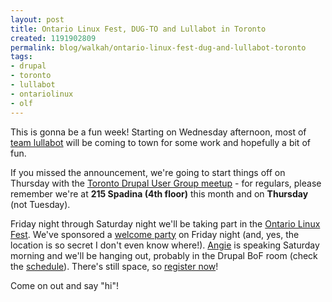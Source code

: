 ```yaml
--- 
layout: post
title: Ontario Linux Fest, DUG-TO and Lullabot in Toronto
created: 1191902809
permalink: blog/walkah/ontario-linux-fest-dug-and-lullabot-toronto
tags: 
- drupal
- toronto
- lullabot
- ontariolinux
- olf
---
```

<p>This is gonna be a fun week! Starting on Wednesday afternoon, most of <a href="http://www.lullabot.com/about/team">team lullabot</a> will be coming to town for some work and hopefully a bit of fun.</p>
<p>If you missed the announcement, we're going to start things off on Thursday with the <a href="http://groups.drupal.org/node/6417">Toronto Drupal User Group meetup</a> - for regulars, please remember we're at <strong>215 Spadina (4th floor)</strong> this month and on <strong>Thursday</strong> (not Tuesday).</p>
<p>Friday night through Saturday night we'll be taking part in the <a href="http://onlinux.ca/">Ontario Linux Fest</a>. We've sponsored a <a href="http://onlinux.ca/welcomeparty">welcome party</a> on Friday night (and, yes, the location is so secret I don't even know where!). <a href="http://www.lullabot.com/about/angiebyron">Angie</a> is speaking Saturday morning and we'll be hanging out, probably in the Drupal BoF room (check the <a href="http://onlinux.ca/schedule">schedule</a>). There's still space, so <a href="http://onlinux.ca/olfreg">register now</a>!</p>
<p>Come on out and say "hi"!</p>
